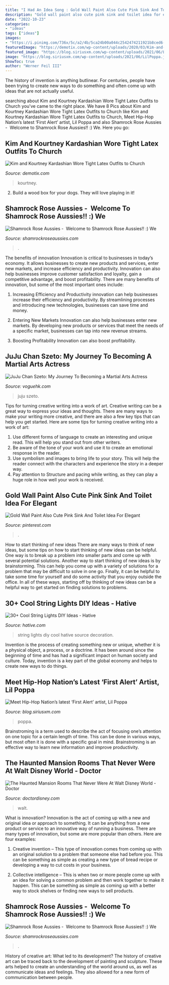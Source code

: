 ```yaml
---
title: "I Had An Idea Song : Gold Wall Paint Also Cute Pink Sink And Toilet Idea For Elegant"
description: "Gold wall paint also cute pink sink and toilet idea for elegant"
date: "2022-10-23"
categories:
- "ideas"
tags: ["ideas"]
images:
- "https://i.pinimg.com/736x/5c/a2/4b/5ca24b00a044c2542474211921b8ced6--pink-bathroom-tiles-pastel-bathroom.jpg"
featuredImage: "https://demotix.com/wp-content/uploads/2020/03/Kim-and-Kourtney-Kardashian-Wore-Tight-Latex-Outfits-to-Church5-683x1024.jpg"
featured_image: "https://blog.siriusxm.com/wp-content/uploads/2021/06/LilPoppa.jpg"
image: "https://blog.siriusxm.com/wp-content/uploads/2021/06/LilPoppa.jpg"
ShowToc: true
author: "Werner Feil III"
---
```



The history of invention is anything butlinear. For centuries, people have been trying to create new ways to do something and often come up with ideas that are not actually useful.

	

		
searching about Kim and Kourtney Kardashian Wore Tight Latex Outfits to Church you've came to the right place. We have 8 Pics about Kim and Kourtney Kardashian Wore Tight Latex Outfits to Church like Kim and Kourtney Kardashian Wore Tight Latex Outfits to Church, Meet Hip-Hop Nation’s latest ‘First Alert’ artist, Lil Poppa and also Shamrock Rose Aussies - ﻿﻿﻿ Welcome to Shamrock Rose Aussies!! :) We. Here you go:
		
    
## Kim And Kourtney Kardashian Wore Tight Latex Outfits To Church

<img loading=lazy src="https://demotix.com/wp-content/uploads/2020/03/Kim-and-Kourtney-Kardashian-Wore-Tight-Latex-Outfits-to-Church5-683x1024.jpg" onerror="this.onerror=null;this.src='https://tse2.mm.bing.net/th?id=OIP.ntQP662LkCplwWY2JjKQiQHaLG&amp;pid=15.1';" alt="Kim and Kourtney Kardashian Wore Tight Latex Outfits to Church">

_Source: demotix.com_

>kourtney. 

	

2. Build a wood box for your dogs. They will love playing in it!

    
## Shamrock Rose Aussies - ﻿﻿﻿ Welcome To Shamrock Rose Aussies!! :) We

<img loading=lazy src="http://shamrockroseaussies.com/yahoo_site_admin/assets/images/DSC_0361.95233327_std.jpg" onerror="this.onerror=null;this.src='https://tse1.mm.bing.net/th?id=OIP.FeguR7STuyerme-zOi7Z7AHaFT&amp;pid=15.1';" alt="Shamrock Rose Aussies - ﻿﻿﻿ Welcome to Shamrock Rose Aussies!! :) We">

_Source: shamrockroseaussies.com_

>. 

	

The benefits of innovation
Innovation is critical to businesses in today’s economy. It allows businesses to create new products and services, enter new markets, and increase efficiency and productivity. Innovation can also help businesses improve customer satisfaction and loyalty, gain a competitive advantage, and boost profitability.
There are many benefits of innovation, but some of the most important ones include:

1. Increasing Efficiency and Productivity
innovation can help businesses increase their efficiency and productivity. By streamlining processes and introducing new technologies, businesses can save time and money.

2. Entering New Markets
Innovation can also help businesses enter new markets. By developing new products or services that meet the needs of a specific market, businesses can tap into new revenue streams.

3. Boosting Profitability
Innovation can also boost profitability.

    
## JuJu Chan Szeto: My Journey To Becoming A Martial Arts Actress

<img loading=lazy src="https://www.voguehk.com/media/2020/12/JuJu1167compressed-1350x1800.jpg" onerror="this.onerror=null;this.src='https://tse1.mm.bing.net/th?id=OIP.pMu6P_tb_LreXIuCI4f_VAHaJ4&amp;pid=15.1';" alt="JuJu Chan Szeto: My Journey To Becoming a Martial Arts Actress">

_Source: voguehk.com_

>juju szeto. 

	

Tips for turning creative writing into a work of art.
Creative writing can be a great way to express your ideas and thoughts. There are many ways to make your writing more creative, and there are also a few key tips that can help you get started. Here are some tips for turning creative writing into a work of art:
1. Use different forms of language to create an interesting and unique read. This will help you stand out from other writers.
2. Be aware of the tone of your work and use it to create an emotional response in the reader.
3. Use symbolism and images to bring life to your story. This will help the reader connect with the characters and experience the story in a deeper way.
4. Pay attention to Structure and pacing while writing, as they can play a huge role in how well your work is received.

    
## Gold Wall Paint Also Cute Pink Sink And Toilet Idea For Elegant

<img loading=lazy src="https://i.pinimg.com/736x/5c/a2/4b/5ca24b00a044c2542474211921b8ced6--pink-bathroom-tiles-pastel-bathroom.jpg" onerror="this.onerror=null;this.src='https://tse3.mm.bing.net/th?id=OIP.1UcV-gW5HYFpu670uGNuOgHaLH&amp;pid=15.1';" alt="Gold Wall Paint Also Cute Pink Sink And Toilet Idea For Elegant">

_Source: pinterest.com_

>. 

	

How to start thinking of new ideas
There are many ways to think of new ideas, but some tips on how to start thinking of new ideas can be helpful. One way is to break up a problem into smaller parts and come up with several potential solutions. Another way to start thinking of new ideas is by brainstorming. This can help you come up with a variety of solutions for a problem that may be difficult to solve in one go. Finally, it can be helpful to take some time for yourself and do some activity that you enjoy outside the office. In all of these ways, starting off by thinking of new ideas can be a helpful way to get started on finding solutions to problems.

    
## 30+ Cool String Lights DIY Ideas - Hative

<img loading=lazy src="https://hative.com/wp-content/uploads/2015/01/string-lights-diy-ideas/15-string-lights-diy-ideas.jpg" onerror="this.onerror=null;this.src='https://tse2.mm.bing.net/th?id=OIP.8_MbPe9P1zdsin5ir-VOTQHaJ3&amp;pid=15.1';" alt="30+ Cool String Lights DIY Ideas - Hative">

_Source: hative.com_

>string lights diy cool hative source decoration. 

	

Invention is the process of creating something new or unique, whether it is a physical object, a process, or a doctrine. It has been around since the beginning of time and has had a significant impact on human society and culture. Today, invention is a key part of the global economy and helps to create new ways to do things.

    
## Meet Hip-Hop Nation’s Latest ‘First Alert’ Artist, Lil Poppa

<img loading=lazy src="https://blog.siriusxm.com/wp-content/uploads/2021/06/LilPoppa.jpg" onerror="this.onerror=null;this.src='https://tse1.mm.bing.net/th?id=OIP.IIEDz96quyzNT4_dRuhhigHaEK&amp;pid=15.1';" alt="Meet Hip-Hop Nation’s latest ‘First Alert’ artist, Lil Poppa">

_Source: blog.siriusxm.com_

>poppa. 

	

Brainstroming is a term used to describe the act of focusing one’s attention on one topic for a certain length of time. This can be done in various ways, but most often it is done with a specific goal in mind. Brainstroming is an effective way to learn new information and improve productivity.

    
## The Haunted Mansion Rooms That Never Were At Walt Disney World - Doctor

<img loading=lazy src="https://doctordisney.com/wp-content/uploads/2014/07/HM-room-2.jpg" onerror="this.onerror=null;this.src='https://tse4.mm.bing.net/th?id=OIP.HIOYkml22bg8RbgCiCB4AQHaFb&amp;pid=15.1';" alt="The Haunted Mansion Rooms That Never Were At Walt Disney World - Doctor">

_Source: doctordisney.com_

>walt. 

	

What is innovation?
Innovation is the act of coming up with a new and original idea or approach to something. It can be anything from a new product or service to an innovative way of running a business. There are many types of innovation, but some are more popular than others. Here are four examples:
1. Creative invention – This type of innovation comes from coming up with an original solution to a problem that someone else had before you. This can be something as simple as creating a new type of bread recipe or developing a way to cut costs in your business.

2. Collective intelligence – This is when two or more people come up with an idea for solving a common problem and then work together to make it happen. This can be something as simple as coming up with a better way to stock shelves or finding new ways to sell products.


    
## Shamrock Rose Aussies - ﻿﻿﻿ Welcome To Shamrock Rose Aussies!! :) We

<img loading=lazy src="http://shamrockroseaussies.com/yahoo_site_admin/assets/images/DSC_0147.83222412_std.JPG" onerror="this.onerror=null;this.src='https://tse2.mm.bing.net/th?id=OIP.COBNMtWg1s3l-nPXNGFJGgHaE9&amp;pid=15.1';" alt="Shamrock Rose Aussies - ﻿﻿﻿ Welcome to Shamrock Rose Aussies!! :) We">

_Source: shamrockroseaussies.com_

>. 

	

History of creative art: What led to its development?
The history of creative art can be traced back to the development of painting and sculpture. These arts helped to create an understanding of the world around us, as well as communicate ideas and feelings. They also allowed for a new form of communication between people.

